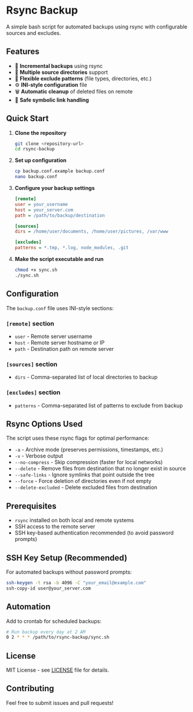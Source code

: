 # Rsync Backup

A simple bash script for automated backups using rsync with configurable sources and excludes.

## Features

- 🔄 **Incremental backups** using rsync
- 📁 **Multiple source directories** support
- 🚫 **Flexible exclude patterns** (file types, directories, etc.)
- ⚙️ **INI-style configuration** file
- 🗑️ **Automatic cleanup** of deleted files on remote
- 🔗 **Safe symbolic link handling**

## Quick Start

1. **Clone the repository**

   ```bash
   git clone <repository-url>
   cd rsync-backup
   ```

2. **Set up configuration**

   ```bash
   cp backup.conf.example backup.conf
   nano backup.conf
   ```

3. **Configure your backup settings**

   ```ini
   [remote]
   user = your_username
   host = your_server.com
   path = /path/to/backup/destination

   [sources]
   dirs = /home/user/documents, /home/user/pictures, /var/www

   [excludes]
   patterns = *.tmp, *.log, node_modules, .git
   ```

4. **Make the script executable and run**

   ```bash
   chmod +x sync.sh
   ./sync.sh
   ```

## Configuration

The `backup.conf` file uses INI-style sections:

### `[remote]` section

- `user` - Remote server username
- `host` - Remote server hostname or IP
- `path` - Destination path on remote server

### `[sources]` section  

- `dirs` - Comma-separated list of local directories to backup

### `[excludes]` section

- `patterns` - Comma-separated list of patterns to exclude from backup

## Rsync Options Used

The script uses these rsync flags for optimal performance:

- `-a` - Archive mode (preserves permissions, timestamps, etc.)
- `-v` - Verbose output
- `--no-compress` - Skip compression (faster for local networks)
- `--delete` - Remove files from destination that no longer exist in source
- `--safe-links` - Ignore symlinks that point outside the tree
- `--force` - Force deletion of directories even if not empty
- `--delete-excluded` - Delete excluded files from destination

## Prerequisites

- `rsync` installed on both local and remote systems
- SSH access to the remote server
- SSH key-based authentication recommended (to avoid password prompts)

## SSH Key Setup (Recommended)

For automated backups without password prompts:

```bash
ssh-keygen -t rsa -b 4096 -C "your_email@example.com"
ssh-copy-id user@your_server.com
```

## Automation

Add to crontab for scheduled backups:

```bash
# Run backup every day at 2 AM
0 2 * * * /path/to/rsync-backup/sync.sh
```

## License

MIT License - see [LICENSE](LICENSE) file for details.

## Contributing

Feel free to submit issues and pull requests!
